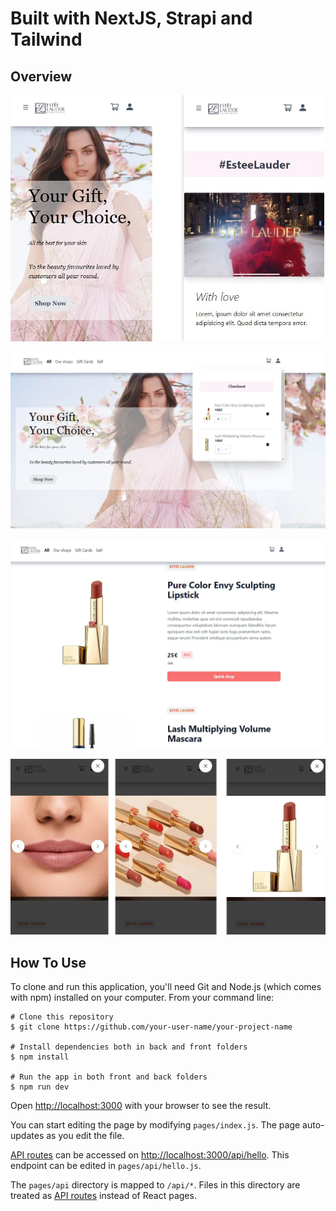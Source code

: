

# Built with NextJS, Strapi and Tailwind

## Overview ##




![My Image](./images/version_mobil.jpg)

![My Image](./images/cart.jpg)

![My Image](./images/products.jpg)

![My Image](./images/lightbox.jpg)



## How To Use

To clone and run this application, you'll need Git and Node.js (which comes with npm) installed on your computer. From your command line:
```
# Clone this repository
$ git clone https://github.com/your-user-name/your-project-name

# Install dependencies both in back and front folders
$ npm install

# Run the app in both front and back folders
$ npm run dev
```

Open [http://localhost:3000](http://localhost:3000) with your browser to see the result.

You can start editing the page by modifying `pages/index.js`. The page auto-updates as you edit the file.

[API routes](https://nextjs.org/docs/api-routes/introduction) can be accessed on [http://localhost:3000/api/hello](http://localhost:3000/api/hello). This endpoint can be edited in `pages/api/hello.js`.

The `pages/api` directory is mapped to `/api/*`. Files in this directory are treated as [API routes](https://nextjs.org/docs/api-routes/introduction) instead of React pages.



